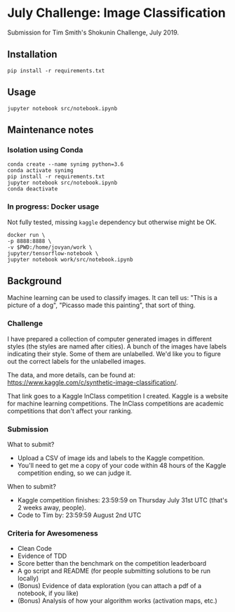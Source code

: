 # July Challenge: Image Classification

Submission for Tim Smith's Shokunin Challenge, July 2019.

## Installation

```
pip install -r requirements.txt
```

## Usage

```
jupyter notebook src/notebook.ipynb
```

## Maintenance notes

### Isolation using Conda

```
conda create --name synimg python=3.6
conda activate synimg
pip install -r requirements.txt
jupyter notebook src/notebook.ipynb
conda deactivate
```

### In progress: Docker usage

Not fully tested, missing `kaggle` dependency but otherwise might be OK.

```
docker run \
-p 8888:8888 \
-v $PWD:/home/jovyan/work \
jupyter/tensorflow-notebook \
jupyter notebook work/src/notebook.ipynb
```

## Background

Machine learning can be used to classify images. It can tell us: "This is a picture of a dog",
"Picasso made this painting", that sort of thing.

### Challenge

I have prepared a collection of computer generated images in different styles (the styles are named
after cities). A bunch of the images have labels indicating their style. Some of them are unlabelled.
We'd like you to figure out the correct labels for the unlabelled images.

The data, and more details, can be found at: <https://www.kaggle.com/c/synthetic-image-classification/>.

That link goes to a Kaggle InClass competition I created. Kaggle is a website for machine learning
competitions. The InClass competitions are academic competitions that don't affect your ranking.

### Submission

What to submit?

* Upload a CSV of image ids and labels to the Kaggle competition.
* You'll need to get me a copy of your code within 48 hours of the Kaggle competition ending, so we can judge it.

When to submit?

* Kaggle competition finishes: 23:59:59 on Thursday July 31st UTC (that's 2 weeks away, people).
* Code to Tim by: 23:59:59 August 2nd UTC

### Criteria for Awesomeness

* Clean Code
* Evidence of TDD
* Score better than the benchmark on the competition leaderboard
* A go script and README (for people submitting solutions to be run locally)
* (Bonus) Evidence of data exploration (you can attach a pdf of a notebook, if you like)
* (Bonus) Analysis of how your algorithm works (activation maps, etc.)
